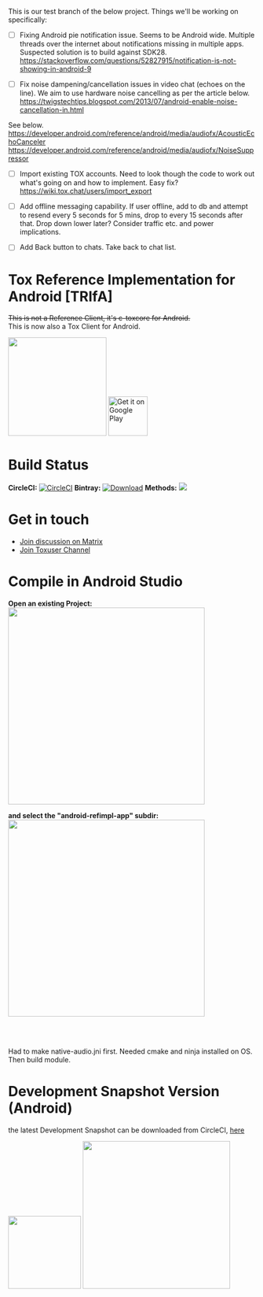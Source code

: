 This is our test branch of the below project. Things we'll be working on specifically: 

- [ ] Fixing Android pie notification issue. 
Seems to be Android wide. Multiple threads over the internet about notifications missing in multiple apps. Suspected solution is to build against SDK28. 
https://stackoverflow.com/questions/52827915/notification-is-not-showing-in-android-9

- [ ] Fix noise dampening/cancellation issues in video chat (echoes on the line). 
We aim to use hardware noise cancelling as per the article below. 
https://twigstechtips.blogspot.com/2013/07/android-enable-noise-cancellation-in.html

See below. 
https://developer.android.com/reference/android/media/audiofx/AcousticEchoCanceler
https://developer.android.com/reference/android/media/audiofx/NoiseSuppressor



- [ ] Import existing TOX accounts. 
Need to look though the code to work out what's going on and how to implement. 
Easy fix? https://wiki.tox.chat/users/import_export

- [ ] Add offline messaging capability. 
If user offline, add to db and attempt to resend every 5 seconds for 5 mins, drop to every 15 seconds after that. Drop down lower later? Consider traffic etc. and power implications. 

- [ ] Add Back button to chats. Take back to chat list.  

# Tox Reference Implementation for Android [TRIfA]

~~This is not a Reference Client, it's c-toxcore for Android.~~<br>
This is now also a Tox Client for Android.

<a href="https://f-droid.org/app/com.zoffcc.applications.trifa"><img src="https://gitlab.com/fdroid/artwork/raw/master/badge/get-it-on.png" width="200"></a>
<a href='https://play.google.com/store/apps/details?id=com.zoffcc.applications.trifa'><img alt='Get it on Google Play' src='https://play.google.com/intl/en_us/badges/images/generic/en_badge_web_generic.png' height='80px'/></a>


Build Status
=
**CircleCI:** [![CircleCI](https://circleci.com/gh/zoff99/ToxAndroidRefImpl/tree/zoff99%2Fdev003.png?style=badge)](https://circleci.com/gh/zoff99/ToxAndroidRefImpl/tree/zoff99%2Fdev003)
**Bintray:** [![Download](https://api.bintray.com/packages/zoff99/maven/trifajni/images/download.svg)](https://bintray.com/zoff99/maven/trifajni/_latestVersion)
**Methods:** <a href="http://www.methodscount.com/?lib=com.zoffcc.applications.trifajni%3Atrifa-jni-lib%3A%2B"><img src="https://img.shields.io/badge/Methods and size-2 | 2525 KB-e91e63.svg"/></a>

Get in touch
=
* <a href="https://matrix.to/#/#trifa:matrix.org">Join discussion on Matrix</a><br>
* <a href="https://matrix.to/#/#freenode_#tox:matrix.org">Join Toxuser Channel</a><br>

Compile in Android Studio
=
**Open an existing Project:**<br>
<img src="https://github.com/zoff99/ToxAndroidRefImpl/blob/zoff99/dev003/image.png" width="400">

**and select the "android-refimpl-app" subdir:**<br>
<img src="https://github.com/zoff99/ToxAndroidRefImpl/blob/zoff99/dev003/image1.png" width="400">

<br><br>

Had to make native-audio.jni first. Needed cmake and ninja installed on OS. Then build module. 

Development Snapshot Version (Android)
=
the latest Development Snapshot can be downloaded from CircleCI, [here](https://circleci.com/api/v1/project/zoff99/ToxAndroidRefImpl/latest/artifacts/0/$CIRCLE_ARTIFACTS/ToxAndroidRefImpl.apk?filter=successful&branch=zoff99%2Fdev003)


<img src="https://circleci.com/api/v1/project/zoff99/ToxAndroidRefImpl/latest/artifacts/0/$CIRCLE_ARTIFACTS/capture_app_running_2.png?filter=successful&branch=zoff99%2Fdev003" width="148">


<img src="https://raw.githubusercontent.com/zoff99/ToxAndroidRefImpl/zoff99/dev003/qr_trifa_dev003_apk.png" width="300">

